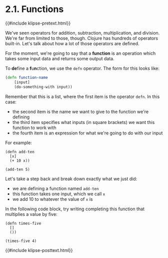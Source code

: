 # 2.1. Functions

{{#include klipse-pretext.html}}

We've seen operators for addition, subtraction, multiplication, and division.
We're far from limited to those, though.
Clojure has hundreds of operators built-in.
Let's talk about how a lot of those operators are defined.

For the moment, we're going to say that a **function** is an operation
which takes some input data and returns some output data.

To **de**fine a **f**u**n**ction, we use the `defn` operator.
The form for this looks like:

```clojure
(defn function-name
    [input]
    (do-something-with input))
```

Remember that this is a list, where the first item is the operator `defn`.
In this case:
- the second item is the name we want to give to the function we're defining
- the third item specifies what inputs (in square brackets) we want this function to work with
- the fourth item is an expression for what we're going to do with our input

For example:

```klipse
(defn add-ten
  [x]
  (+ 10 x))

(add-ten 5)
```

Let's take a step back and break down exactly what we just did:
- we are defining a function named `add-ten`
- this function takes one input, which we call `x`
- we add 10 to whatever the value of `x` is

In the following code block, try writing completing this function
that multiplies a value by five:

```klipse
(defn times-five
  []
  ())

(times-five 4)
```

{{#include klipse-posttext.html}}
